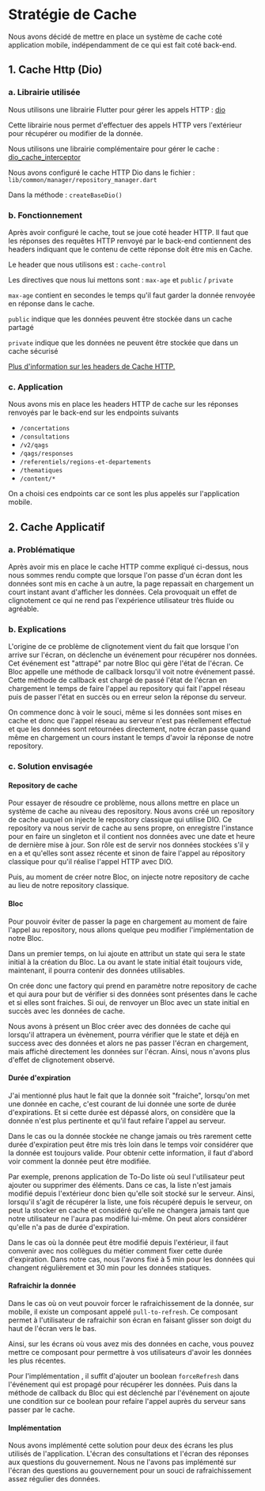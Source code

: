 # Stratégie de Cache

Nous avons décidé de mettre en place un système de cache coté application mobile, indépendamment de ce qui est fait coté
back-end.

## 1. Cache Http (Dio)

### a. Librairie utilisée

Nous utilisons une librairie Flutter pour gérer les appels HTTP : [dio](https://pub.dev/packages/dio)

Cette librairie nous permet d'effectuer des appels HTTP vers l'extérieur pour récupérer ou modifier de la donnée.

Nous utilisons une librairie complémentaire pour gérer le
cache : [dio_cache_interceptor](https://pub.dev/packages/dio_cache_interceptor)

Nous avons configuré le cache HTTP Dio dans le fichier : `lib/common/manager/repository_manager.dart`

Dans la méthode : `createBaseDio()`

### b. Fonctionnement

Après avoir configuré le cache, tout se joue coté header HTTP. Il faut que les réponses des requêtes HTTP renvoyé par le
back-end contiennent des headers indiquant que le contenu de cette réponse doit être mis en Cache.

Le header que nous utilisons est : `cache-control`

Les directives que nous lui mettons sont : `max-age` et `public` / `private`

`max-age` contient en secondes le temps qu'il faut garder la donnée renvoyée en réponse dans le cache.

`public` indique que les données peuvent être stockée dans un cache partagé

`private` indique que les données ne peuvent être stockée que dans un cache sécurisé

[Plus d'information sur les headers de Cache HTTP.](https://developer.mozilla.org/en-US/docs/Web/HTTP/Headers/Cache-Control)

### c. Application

Nous avons mis en place les headers HTTP de cache sur les réponses renvoyés par le back-end sur les endpoints suivants

- `/concertations`
- `/consultations`
- `/v2/qags`
- `/qags/responses`
- `/referentiels/regions-et-departements`
- `/thematiques`
- `/content/*`

On a choisi ces endpoints car ce sont les plus appelés sur l'application mobile.

## 2. Cache Applicatif

### a. Problématique

Après avoir mis en place le cache HTTP comme expliqué ci-dessus, nous nous sommes rendu compte que lorsque l'on passe
d'un écran dont les données sont mis en cache à un autre, la page repassait en chargement un court instant avant
d'afficher les données. Cela provoquait un effet de clignotement ce qui ne rend pas l'expérience utilisateur très fluide
ou agréable.

### b. Explications

L'origine de ce problème de clignotement vient du fait que lorsque l'on arrive sur l'écran, on déclenche un événement
pour récupérer nos données. Cet événement est "attrapé" par notre Bloc qui gère l'état de l'écran. Ce Bloc appelle une
méthode de callback lorsqu'il voit notre événement passé. Cette méthode de callback est chargé de passé l'état de
l'écran en chargement le temps de faire l'appel au repository qui fait l'appel réseau puis de passer l'état en succès ou
en erreur selon la réponse du serveur.

On commence donc à voir le souci, même si les données sont mises en cache et donc que l'appel réseau au serveur n'est
pas réellement effectué et que les données sont retournées directement, notre écran passe quand même en chargement un
cours instant le temps d'avoir la réponse de notre repository.

### c. Solution envisagée

#### Repository de cache

Pour essayer de résoudre ce problème, nous allons mettre en place un système de cache au niveau des repository. Nous
avons créé un repository de cache auquel on injecte le repository classique qui utilise DIO. Ce repository va nous
servir de cache au sens propre, on enregistre l'instance pour en faire un singleton et il contient nos données avec une
date et heure de dernière mise à jour. Son rôle est de servir nos données stockées s'il y en a et qu'elles sont assez
récente et sinon de faire l'appel au répository classique pour qu'il réalise l'appel HTTP avec DIO.

Puis, au moment de créer notre Bloc, on injecte notre repository de cache au lieu de notre repository classique.

#### Bloc

Pour pouvoir éviter de passer la page en chargement au moment de faire l'appel au repository, nous allons quelque peu
modifier l'implémentation de notre Bloc.

Dans un premier temps, on lui ajoute en attribut un state qui sera le state initial à la création du Bloc. La ou avant
le state initial était toujours vide, maintenant, il pourra contenir des données utilisables.

On crée donc une factory qui prend en paramètre notre repository de cache et qui aura pour but de vérifier si des
données sont présentes dans le cache et si elles sont fraiches. Si oui, de renvoyer un Bloc avec un state initial en
succès avec les données de cache.

Nous avons à présent un Bloc créer avec des données de cache qui lorsqu'il attrapera
un évènement, pourra vérifier que le state et déjà en success avec des données et alors ne pas passer l'écran en
chargement, mais affiché directement les données sur l'écran. Ainsi, nous n'avons plus d'effet de clignotement observé.

#### Durée d'expiration

J'ai mentionné plus haut le fait que la donnée soit "fraiche", lorsqu'on met une donnée en cache, c'est courant de lui
donnée une sorte de durée d'expirations. Et si cette durée est dépassé alors, on considère que la donnée n'est plus
pertinente et qu'il faut refaire l'appel au serveur.

Dans le cas ou la donnée stockée ne change jamais ou très rarement cette durée d'expiration peut être mis très loin dans
le temps voir considérer que la donnée est toujours valide. Pour obtenir cette information, il faut d'abord voir comment
la donnée peut être modifiée.

Par exemple, prenons application de To-Do liste où seul l'utilisateur peut ajouter ou supprimer des éléments. Dans ce
cas, la liste n'est jamais modifié depuis l'extérieur donc bien qu'elle soit stocké sur le serveur. Ainsi, lorsqu'il
s'agit de récupérer la liste, une fois récupéré depuis le serveur, on peut la stocker en cache et considéré qu'elle ne
changera jamais tant que notre utilisateur ne l'aura pas modifié lui-même. On peut alors considérer qu'elle n'a pas de
durée d'expiration.

Dans le cas où la donnée peut être modifié depuis l'extérieur, il faut convenir avec nos collègues du métier comment
fixer cette durée d'expiration. Dans notre cas, nous l'avons fixé à 5 min pour les données qui changent régulièrement et
30 min pour les données statiques.

#### Rafraichir la donnée

Dans le cas où on veut pouvoir forcer le rafraichissement de la donnée, sur mobile, il existe un composant
appelé `pull-to-refresh`. Ce composant permet à l'utilisateur de rafraichir son écran en faisant glisser son doigt du
haut de l'écran vers le bas.

Ainsi, sur les écrans où vous avez mis des données en cache, vous pouvez mettre ce composant pour permettre à vos
utilisateurs d'avoir les données les plus récentes.

Pour l'implémentation   , il suffit d'ajouter un boolean `forceRefresh` dans l'événement qui est propagé pour récupérer les
données. Puis dans la méthode de callback du Bloc qui est déclenché par l'événement on ajoute une condition sur ce
boolean pour refaire l'appel auprès du serveur sans passer par le cache.

#### Implémentation

Nous avons implémenté cette solution pour deux des écrans les plus utilisés de l'application. L'écran des consultations
et l'écran des réponses aux questions du gouvernement. Nous ne l'avons pas implémenté sur l'écran des questions au
gouvernement pour un souci de rafraichissement assez régulier des données.
